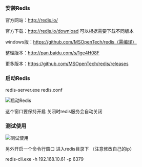 ### 安装Redis
官方网站：http://redis.io/

官方下载：http://redis.io/download 可以根据需要下载不同版本

windows版：https://github.com/MSOpenTech/redis（需编译）

整理版本：http://pan.baidu.com/s/1ge4H08F

更多版本：https://github.com/MSOpenTech/redis/releases

### 启动Redis
redis-server.exe redis.conf

![启动Redis][1]

这个窗口要保持开启  关闭时redis服务会自动关闭

### 测试使用

![测试使用][2]

另外开启一个命令行窗口 进入redis目录下 （注意修改自己的ip）

redis-cli.exe -h 192.168.10.61 -p 6379


  [1]: http://static.oschina.net/uploads/space/2014/0228/182527_GKSy_140593.jpg
  [2]: http://static.oschina.net/uploads/space/2014/0228/183030_0eTx_140593.png
